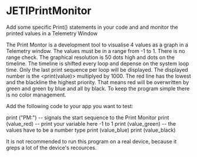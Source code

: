 # JETIPrintMonitor
Add some specific Print() statements in your code and and monitor the printed values in a Telemetry Window

The Print Montor is a development tool to visualise 4 values as a graph in a Telemetry window.
The values must be in a range from -1 to 1. There is no range check.
The graphical resolution is 50 dots high and <maxDot> dots on the timeline.
The timeline is shifted every loop and depense on the system loop time.
Only the last print sequence per loop will be displayed.
The displayed number is the <print(value)> multiplyed by 1000.
The red line has the lowest and the blackline the highest priority.
That means red will be overwritten by green and green by blue and all by black. 
To keep the program simple there is no color management.

Add the following code to your app you want to test:

print ("PM:")			-- signals the start sequence to the Print Monitor 
print (value_red)		-- print your variable here -1 to 1
print (value_green)		-- the values have to be a number type
print (value_blue)
print (value_black)

It is not recommended to run this program on a real device,
because it greps a lot of the device's recources.
